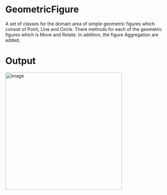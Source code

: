 # GeometricFigure

A set of classes for the domain area of simple geometric figures which consist of Point, Line and Circle. 
There methods for each of the geometric figures which is Move and Rotate. 
In addition, the figure Aggregation are added. 

# Output 
<img width="364" alt="image" src="https://github.com/AidaAtikah/GeometricFigure/assets/142037347/6c3ede29-bfcc-440f-8782-24cbcbcbaf08">



